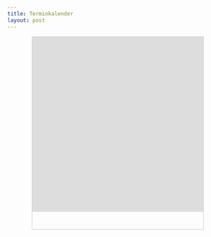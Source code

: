 ```yaml
---
title: Terminkalender
layout: post
---
```


<div style="overflow: hidden; height: 440px; width: 390px; margin: auto; border: 1px solid #cccccc"><iframe src="https://teamup.com/ksesmzhd78yhg1hdif?view=l&showHeader=0&showLogo=0&showSearch=0&showProfileAndInfo=0&showSidepanel=0&disableSidepanel=1&showTitle=0&showViewSelector=0&showMenu=0&showAgendaHeader=0&showAgendaDetails=0&showYearViewHeader=0&listGroupBy=month" style="width: 900px; height: 400px;" loading="lazy" frameborder="0"></iframe></div>

